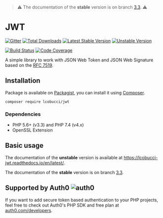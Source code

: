 > ⚠️ The documentation of the **stable** version is on branch
[3.3](https://github.com/lcobucci/jwt/blob/3.3/README.md). ⚠️

# JWT
[![Gitter]](https://gitter.im/lcobucci/jwt?utm_source=badge&utm_medium=badge&utm_campaign=pr-badge&utm_content=badge)
[![Total Downloads]](https://packagist.org/packages/lcobucci/jwt)
[![Latest Stable Version]](https://packagist.org/packages/lcobucci/jwt)
[![Unstable Version]](https://packagist.org/packages/lcobucci/jwt)

[![Build Status]](https://github.com/lcobucci/jwt/actions?query=workflow%3A%22PHPUnit%20Tests%22+branch%3A6.1.x)
[![Code Coverage]](https://codecov.io/gh/lcobucci/jwt)

A simple library to work with JSON Web Token and JSON Web Signature based on the [RFC 7519](https://tools.ietf.org/html/rfc7519).

## Installation

Package is available on [Packagist](https://packagist.org/packages/lcobucci/jwt),
you can install it using [Composer](https://getcomposer.org).

```shell
composer require lcobucci/jwt
```

### Dependencies

- PHP 5.6+ (v3.3) and PHP 7.4 (v4.x)
- OpenSSL Extension

## Basic usage

The documentation of the **unstable** version is available at <https://lcobucci-jwt.readthedocs.io/en/latest/>.

The documentation of the **stable** version is on branch
[3.3](https://github.com/lcobucci/jwt/blob/3.3/README.md).

## Supported by Auth0 ![auth0](http://passportjs.org/images/supported_logo.svg)

If you want to add secure token based authentication to your PHP projects, feel
free to check out Auth0's PHP SDK and free plan at
[auth0.com/developers](https://auth0.com/developers?utm_source=GHsponsor&utm_medium=GHsponsor&utm_campaign=jwt-php&utm_content=auth).

[Gitter]: https://img.shields.io/badge/GITTER-JOIN%20CHAT%20%E2%86%92-brightgreen.svg?style=flat-square
[Total Downloads]: https://img.shields.io/packagist/dt/lcobucci/jwt.svg?style=flat-square
[Latest Stable Version]: https://img.shields.io/packagist/v/lcobucci/jwt.svg?style=flat-square
[Unstable Version]: https://img.shields.io/packagist/vpre/lcobucci/jwt.svg?style=flat-square
[Build Status]: https://img.shields.io/github/workflow/status/lcobucci/jwt/PHPUnit%20tests?style=flat-square
[Code Coverage]: https://codecov.io/gh/lcobucci/jwt/branch/master/graph/badge.svg
